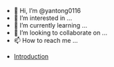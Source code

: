 - 👋 Hi, I’m @yantong0116
- 👀 I’m interested in ...
- 🌱 I’m currently learning ...
- 💞️ I’m looking to collaborate on ...
- 📫 How to reach me ...

<!---
yantong0116/yantong0116 is a ✨ special ✨ repository because its `README.md` (this file) appears on your GitHub profile.
You can click the Preview link to take a look at your changes.
--->
<!-- BLOG-POST-LIST:START -->
- [Introduction](https://medium.com/@yantong0116/introduction-b6f7ab2c38da?source=rss-49cb9750acef------2)
<!-- BLOG-POST-LIST:END -->

